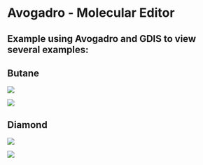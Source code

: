# Avogadro - Molecular Editor


## Example using Avogadro and GDIS to view several examples:



## Butane
![](https://raw.githubusercontent.com/lusamek/OpenMolecularEditor/main/butane.png)

![](https://raw.githubusercontent.com/lusamek/OpenMolecularEditor/main/butane-measurement.png)



## Diamond 
![](https://raw.githubusercontent.com/lusamek/OpenMolecularEditor/main/diamond-str.png)

![](https://raw.githubusercontent.com/lusamek/OpenMolecularEditor/main/diamond-gui.png)



